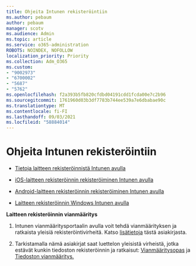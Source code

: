 ```yaml
---
title: Ohjeita Intunen rekisteröintiin
ms.author: pebaum
author: pebaum
manager: scotv
ms.audience: Admin
ms.topic: article
ms.service: o365-administration
ROBOTS: NOINDEX, NOFOLLOW
localization_priority: Priority
ms.collection: Adm_O365
ms.custom:
- "9002973"
- "6700002"
- "5687"
- "5762"
ms.openlocfilehash: f2a393b5fb820cfdbd04191cdd1fcda00e7c2b96
ms.sourcegitcommit: 1761960d03b3df7783b744ee539a7e6dbabae90c
ms.translationtype: MT
ms.contentlocale: fi-FI
ms.lasthandoff: 09/03/2021
ms.locfileid: "58884014"
---
```

# <a name="help-with-intune-enrollment"></a>Ohjeita Intunen rekisteröintiin


- [Tietoja laitteen rekisteröinnistä Intunen avulla](https://docs.microsoft.com/intune/device-enrollment)

- [iOS-laitteen rekisteröinnin rekisteröiminen Intunen avulla](https://docs.microsoft.com/intune/ios-enroll)

- [Android-laitteen rekisteröinnin rekisteröiminen Intunen avulla](https://docs.microsoft.com/intune/android-enroll)

- [Laitteen rekisteröinnin Windows Intunen avulla](https://docs.microsoft.com/intune/windows-enroll)

**Laitteen rekisteröinnin vianmääritys**

1. Intunen vianmääritysportaalin avulla voit tehdä vianmäärityksen ja ratkaista yleisiä rekisteröintivirheitä. Katso [lisätietoja](https://docs.microsoft.com/intune/help-desk-operators) tästä asiakirjasta.

2. Tarkistamalla nämä asiakirjat saat luettelon yleisistä virheistä, jotka estävät kunkin tiedoston rekisteröinnin ja ratkaisut: [Vianmääritysopas](https://support.microsoft.com/help/4469913/troubleshooting-windows-device-enrollment-problems-in-microsoft-intune) ja [Tiedoston vianmääritys.](https://docs.microsoft.com/intune/troubleshoot-device-enrollment-in-intune)